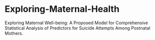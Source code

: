 # Exploring-Maternal-Health
Exploring Maternal Well-being: A Proposed Model for Comprehensive Statistical Analysis of Predictors for Suicide Attempts Among Postnatal Mothers.
